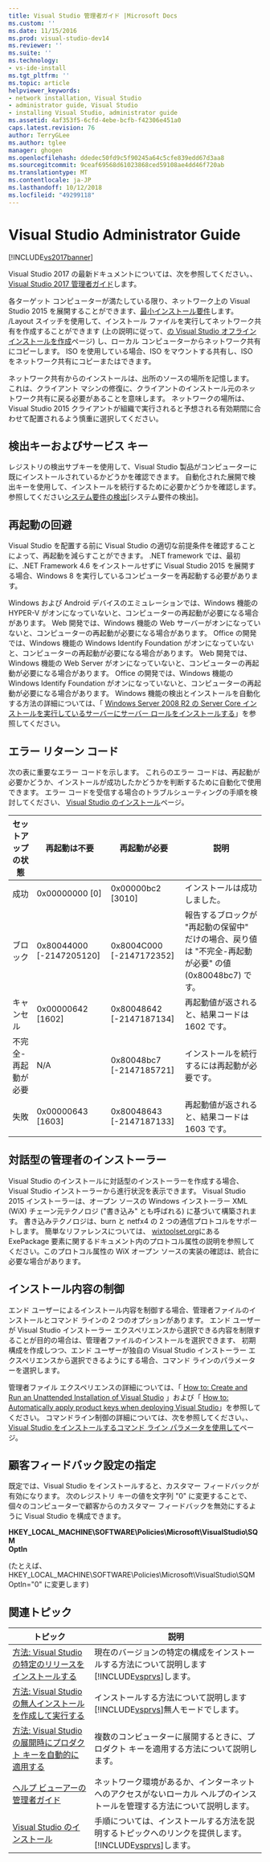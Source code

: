 ```yaml
---
title: Visual Studio 管理者ガイド |Microsoft Docs
ms.custom: ''
ms.date: 11/15/2016
ms.prod: visual-studio-dev14
ms.reviewer: ''
ms.suite: ''
ms.technology:
- vs-ide-install
ms.tgt_pltfrm: ''
ms.topic: article
helpviewer_keywords:
- network installation, Visual Studio
- administrator guide, Visual Studio
- installing Visual Studio, administrator guide
ms.assetid: 4af353f5-6cfd-4ebe-bcfb-f42306e451a0
caps.latest.revision: 76
author: TerryGLee
ms.author: tglee
manager: ghogen
ms.openlocfilehash: ddedec50fd9c5f90245a64c5cfe839edd67d3aa8
ms.sourcegitcommit: 9ceaf69568d61023868ced59108ae4dd46f720ab
ms.translationtype: MT
ms.contentlocale: ja-JP
ms.lasthandoff: 10/12/2018
ms.locfileid: "49299118"
---
```

# <a name="visual-studio-administrator-guide"></a>Visual Studio Administrator Guide
[!INCLUDE[vs2017banner](../includes/vs2017banner.md)]

Visual Studio 2017 の最新ドキュメントについては、次を参照してください。、 [Visual Studio 2017 管理者ガイド](/visualstudio/install/visual-studio-administrator-guide)します。

各ターゲット コンピューターが満たしている限り、ネットワーク上の Visual Studio 2015 を展開することができます、[最小インストール要件](http://www.microsoft.com/visualstudio/eng/products/2013-editions)します。 /Layout スイッチを使用して、インストール ファイルを実行してネットワーク共有を作成することができます (上の説明に従って、[の Visual Studio オフライン インストールを作成](../install/create-an-offline-installation-of-visual-studio.md)ページ) し、ローカル コンピューターからネットワーク共有にコピーします。 ISO を使用している場合、ISO をマウントする共有し、ISO をネットワーク共有にコピーまたはできます。  
  
 ネットワーク共有からのインストールは、出所のソースの場所を記憶します。 これは、クライアント マシンの修復に、クライアントのインストール元のネットワーク共有に戻る必要があることを意味します。 ネットワークの場所は、Visual Studio 2015 クライアントが組織で実行されると予想される有効期間に合わせて配置されるよう慎重に選択してください。  
  
## <a name="detection-and-servicing-keys"></a>検出キーおよびサービス キー  
 レジストリの検出サブキーを使用して、Visual Studio 製品がコンピューターに既にインストールされているかどうかを確認できます。 自動化された展開で検出キーを使用して、インストールを続行するために必要かどうかを確認します。  参照してください[システム要件の検出](../extensibility/internals/detecting-system-requirements.md)[システム要件の検出]。  
  
## <a name="avoiding-reboots"></a>再起動の回避  
 Visual Studio を配置する前に Visual Studio の適切な前提条件を確認することによって、再起動を減らすことができます。 .NET framework では、最初に、.NET Framework 4.6 をインストールせずに Visual Studio 2015 を展開する場合、Windows 8 を実行しているコンピューターを再起動する必要があります。  
  
 Windows および Android デバイスのエミュレーションでは、Windows 機能の HYPER-V がオンになっていないと、コンピューターの再起動が必要になる場合があります。 Web 開発では、Windows 機能の Web サーバーがオンになっていないと、コンピューターの再起動が必要になる場合があります。 Office の開発では、Windows 機能の Windows Identify Foundation がオンになっていないと、コンピューターの再起動が必要になる場合があります。 Web 開発では、Windows 機能の Web Server がオンになっていないと、コンピューターの再起動が必要になる場合があります。 Office の開発では、Windows 機能の Windows Identify Foundation がオンになっていないと、コンピューターの再起動が必要になる場合があります。 Windows 機能の検出とインストールを自動化する方法の詳細については、「 [Windows Server 2008 R2 の Server Core インストールを実行しているサーバーにサーバー ロールをインストールする](https://technet.microsoft.com/library/ee441260(v=ws.10).aspx)」を参照してください。  
  
## <a name="error-return-codes"></a>エラー リターン コード  
 次の表に重要なエラー コードを示します。 これらのエラー コードは、再起動が必要かどうか、インストールが成功したかどうかを判断するために自動化で使用できます。 エラー コードを受信する場合のトラブルシューティングの手順を検討してください、 [Visual Studio のインストール](../install/install-visual-studio-2015.md)ページ。  
  
|セットアップの状態|再起動は不要|再起動が必要|説明|  
|------------------|--------------------------|----------------------|-----------------|  
|成功|0x00000000 [0]|0x00000bc2 [3010]|インストールは成功しました。|  
|ブロック|0x80044000 [-2147205120]|0x8004C000 [-2147172352]|報告するブロックが "再起動の保留中" だけの場合、戻り値は "不完全-再起動が必要" の値 (0x80048bc7) です。|  
|キャンセル|0x00000642 [1602]|0x80048642 [-2147187134]|再起動値が返されると、結果コードは 1602 です。|  
|不完全-再起動が必要|N/A|0x80048bc7 [-2147185721]|インストールを続行するには再起動が必要です。|  
|失敗|0x00000643 [1603]|0x80048643 [-2147187133]|再起動値が返されると、結果コードは 1603 です。|  
  
## <a name="interactive-administrator-installer"></a>対話型の管理者のインストーラー  
 Visual Studio のインストールに対話型のインストーラーを作成する場合、Visual Studio インストーラーから進行状況を表示できます。 Visual Studio 2015 インストーラーは、オープン ソースの Windows インストーラー XML (WiX) チェーン元テクノロジ ("書き込み" とも呼ばれる) に基づいて構築されます。 書き込みテクノロジは、burn と netfx4 の 2 つの通信プロトコルをサポートします。 簡単なリファレンスについては、 [wixtoolset.org](http://wixtoolset.org/)にある ExePackage 要素に関するドキュメント内のプロトコル属性の説明を参照してください。このプロトコル属性の WiX オープン ソースの実装の確認は、統合に必要な場合があります。  
  
## <a name="controlling-what-is-installed"></a>インストール内容の制御  
 エンド ユーザーによるインストール内容を制御する場合、管理者ファイルのインストールとコマンド ラインの 2 つのオプションがあります。 エンド ユーザーが Visual Studio インストーラー エクスペリエンスから選択できる内容を制限することが目的の場合は、管理者ファイルのインストールを選択できます、 初期構成を作成しつつ、エンド ユーザーが独自の Visual Studio インストーラー エクスペリエンスから選択できるようにする場合、コマンド ラインのパラメーターを選択します。  
  
 管理者ファイル エクスペリエンスの詳細については、「 [How to: Create and Run an Unattended Installation of Visual Studio](../install/how-to-create-and-run-an-unattended-installation-of-visual-studio.md) 」および「 [How to: Automatically apply product keys when deploying Visual Studio](../install/how-to-automatically-apply-product-keys-when-deploying-visual-studio.md)」を参照してください。  コマンドライン制御の詳細については、次を参照してください。、 [Visual Studio をインストールするコマンド ライン パラメータを使用して](../install/use-command-line-parameters-to-install-visual-studio.md)ページ。  
  
## <a name="specifying-customer-feedback-settings"></a>顧客フィードバック設定の指定  
 既定では、Visual Studio をインストールすると、カスタマー フィードバックが有効になります。 次のレジストリ キーの値を文字列 "0" に変更することで、個々のコンピューターで顧客からのカスタマー フィードバックを無効にするように Visual Studio を構成できます。  
  
 **HKEY_LOCAL_MACHINE\SOFTWARE\Policies\Microsoft\VisualStudio\SQM**  
**OptIn**  
  
 (たとえば、HKEY_LOCAL_MACHINE\SOFTWARE\Policies\Microsoft\VisualStudio\SQM OptIn="0" に変更します)  
  
## <a name="related-topics"></a>関連トピック  
  
|トピック|説明|  
|-----------|-----------------|  
|[方法: Visual Studio の特定のリリースをインストールする](../install/how-to-install-a-specific-release-of-visual-studio.md)|現在のバージョンの特定の構成をインストールする方法について説明します[!INCLUDE[vsprvs](../includes/vsprvs-md.md)]します。|  
|[方法: Visual Studio の無人インストールを作成して実行する](../install/how-to-create-and-run-an-unattended-installation-of-visual-studio.md)|インストールする方法について説明します[!INCLUDE[vsprvs](../includes/vsprvs-md.md)]無人モードでします。|  
|[方法: Visual Studio の展開時にプロダクト キーを自動的に適用する](../install/how-to-automatically-apply-product-keys-when-deploying-visual-studio.md)|複数のコンピューターに展開するときに、プロダクト キーを適用する方法について説明します。|  
|[ヘルプ ビューアーの管理者ガイド](../ide/help-viewer-administrator-guide.md)|ネットワーク環境があるか、インターネットへのアクセスがないローカル ヘルプのインストールを管理する方法について説明します。|  
|[Visual Studio のインストール](../install/install-visual-studio-2015.md)|手順については、インストールする方法を説明するトピックへのリンクを提供します。[!INCLUDE[vsprvs](../includes/vsprvs-md.md)]します。|